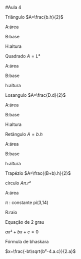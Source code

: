#Aula 4

Triângulo $A=\frac{b.h}{2}$ 

A:área

B:base

H:altura

Quadrado $A=L²$

A:área

B:base

h:altura

Losangulo $A=\frac{D.d}{2}$

A:área 

B:base

H:altura

Retângulo $A=b.h$

A:área

B:base

h:altura

Trapézio $A=\frac{(B+b).h}{2}$

círculo $A\pi.r²$

A:área

$\pi$ : constante pi(3,14)

R:raio

Equação de 2 grau 

${ax²+bx+c}=0$

Fórmula de bhaskara

$x=\frac{-bt\sqrt{b²-4.a.c}}{2.a}$
